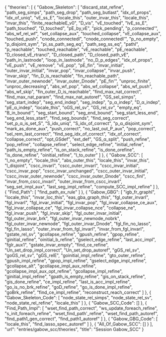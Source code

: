 {
    "theories": [
        {
            "Gabow_Skeleton": [
                "discard_stat_refine",
                "path_seg_simps",
                "path_seg_drop",
                "path_seg_butlast",
                "idx_of_props",
                "idx_of_uniq",
                "vE_ss_E",
                "locale_this",
                "outer_invar_this",
                "locale_this",
                "invar_this",
                "finite_reachableE_v0",
                "D_vis",
                "vE_touched",
                "lvE_ss_E",
                "path_touched",
                "D_touched",
                "pE_by_vE",
                "pick_pending",
                "p_connected'",
                "abs_wf_rel_wf",
                "set_collapse_aux",
                "touched_collapse",
                "vE_collapse_aux",
                "touched_push",
                "cnode_connectedI",
                "cnode_connectedI'",
                "p_no_empty",
                "p_disjoint_sym",
                "pi_ss_path_seg_eq",
                "path_seg_ss_eq",
                "pathI",
                "p_reachable",
                "touched_reachable",
                "vE_reachable",
                "pE_reachable",
                "D_closed_vE_rtrancl",
                "D_closed_path",
                "D_closed_path_vE",
                "path_in_lastnode",
                "loop_in_lastnode",
                "no_D_p_edges",
                "idx_of_props",
                "vE_push",
                "vE_remove",
                "vE_pop",
                "pE_fin",
                "invar_initial",
                "outer_invar_initial",
                "invar_pop",
                "invar_collapse",
                "invar_push",
                "invar_skip",
                "fin_D_is_reachable",
                "fin_reachable_path",
                "invar_outer_newnode",
                "invar_outer_Dnode",
                "pE_fin'",
                "unproc_finite",
                "unproc_decreasing",
                "abs_wf_pop",
                "abs_wf_collapse",
                "abs_wf_push",
                "abs_wf_skip",
                "fin_outer_D_is_reachable",
                "find_max_nat_correct",
                "find_max_nat_param",
                "find_max_nat_autoref",
                "GS_sel_simps",
                "seg_start_indep",
                "seg_end_indep",
                "seg_indep",
                "p_α_indep",
                "D_α_indep",
                "pE_α_indep",
                "locale_this",
                "oGS_rel_sv",
                "GS_rel_sv",
                "empty_eq",
                "B_in_bound'",
                "seg_start_bound",
                "seg_end_bound",
                "seg_start_less_end",
                "seg_end_less_start",
                "find_seg_bounds",
                "find_seg_correct",
                "set_p_α_is_set_S",
                "S_idx_uniq",
                "S_idx_of_correct",
                "p_α_disjoint_sym",
                "mark_as_done_aux",
                "push_correct",
                "no_last_out_P_aux",
                "pop_correct",
                "sel_rem_last_correct",
                "find_seg_idx_of_correct",
                "idx_of_correct",
                "collapse_correct",
                "opt_GSdef",
                "ext_def",
                "GS_α_split",
                "push_refine",
                "pop_refine",
                "collapse_refine",
                "select_edge_refine",
                "initial_refine",
                "path_is_empty_refine",
                "is_on_stack_refine",
                "is_done_orefine",
                "is_done_refine",
                "oinitial_refine",
                "I_to_outer"
            ]
        },
        {
            "Gabow_SCC": [
                "l_no_empty",
                "locale_this",
                "abs_outer_this",
                "locale_this",
                "invar_this",
                "l_disjoint",
                "cscc_invarI",
                "cscc_outer_invarI",
                "cscc_invar_initial",
                "cscc_invar_pop",
                "cscc_invar_unchanged",
                "cscc_outer_invar_initial",
                "cscc_invar_outer_newnode",
                "cscc_invar_outer_Dnode",
                "cscc_finI",
                "invar_from_cscc_invarI",
                "outer_invar_from_cscc_invarI",
                "seg_set_impl_aux",
                "last_seg_impl_refine",
                "compute_SCC_impl_refine"
            ]
        },
        {
            "Find_Path": [
                "find_path_ex_rule"
            ]
        },
        {
            "Gabow_GBG": [
                "igb_fr_graphI",
                "locale_this",
                "invar_loc_this",
                "eas_gba_graph_this",
                "fgl_outer_invarI",
                "fgl_invarI",
                "fgl_invar_initial",
                "fgl_invar_pop",
                "fgl_invar_collapse_ce_aux",
                "fgl_invar_collapse_ce",
                "fgl_invar_collapse_nce",
                "collapse_ne",
                "fgl_invar_push",
                "fgl_invar_skip",
                "fgl_outer_invar_initial",
                "fgl_outer_invar_brk",
                "fgl_outer_invar_newnode_nobrk",
                "fgl_outer_invar_newnode",
                "fgl_outer_invar_Dnode",
                "fgl_fin_no_lasso",
                "fgl_fin_lasso",
                "outer_invar_from_fgl_invarI",
                "invar_from_fgl_invarI",
                "gstate_rel_sv",
                "gcollapse_refine",
                "gpush_refine",
                "gpop_refine",
                "ginitial_refine",
                "oinitial_b_refine",
                "gselect_edge_refine",
                "last_acc_impl",
                "fglr_aux1",
                "gstate_invar_empty",
                "find_ce_refine",
                "Un_set_drop_impl_correct",
                "Un_set_drop_autoref",
                "gGS_rel_sv",
                "goGS_rel_sv",
                "gGS_relE",
                "goinitial_impl_refine",
                "gto_outer_refine",
                "gpush_impl_refine",
                "gpop_impl_refine",
                "gselect_edge_impl_refine",
                "gcollapse_alt",
                "gcollapse_impl_aux_refine",
                "gcollapse_impl_aux_opt_refine",
                "gcollapse_impl_refine",
                "ginitial_impl_refine",
                "gpath_is_empty_refine",
                "gis_on_stack_refine",
                "gis_done_refine",
                "ce_impl_refine",
                "last_is_acc_impl_refine",
                "go_is_no_brk_refine",
                "goD_refine",
                "go_is_done_impl_refine",
                "goBrk_refine",
                "find_ce_impl_refine",
                "reconstruct_reach_correct"
            ]
        },
        {
            "Gabow_Skeleton_Code": [
                "node_state_rel_simps",
                "node_state_rel_sv",
                "node_state_rel_refine",
                "locale_this"
            ]
        },
        {
            "Gabow_SCC_Code": []
        },
        {
            "Find_Path_Impl": [
                "wset_find_path_correct",
                "ws_update_foreach_refine",
                "s_init_foreach_refine",
                "wset_find_path'_refine",
                "wset_find_path_autoref",
                "find_path1_gen_correct",
                "find_path1_autoref"
            ]
        },
        {
            "Gabow_GBG_Code": [
                "locale_this",
                "find_lasso_spec_autoref"
            ]
        },
        {
            "All_Of_Gabow_SCC": []
        }
    ],
    "url": "entries/gabow_scc/theories",
    "title": "Session Gabow_SCC"
}